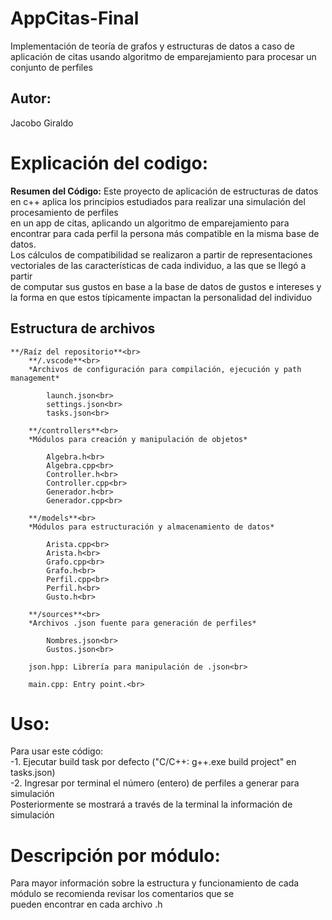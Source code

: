 # AppCitas-Final
 Implementación de teoría de grafos y estructuras de datos a caso de aplicación de citas usando algoritmo de emparejamiento para procesar un conjunto de perfiles

## Autor:
Jacobo Giraldo<br>

# Explicación del codigo:
**Resumen del Código:**
 Este proyecto de aplicación de estructuras de datos en c++ aplica los principios estudiados para realizar una simulación del procesamiento de perfiles<br>
en un app de citas, aplicando un algoritmo de emparejamiento para encontrar para cada perfil la persona más compatible en la misma base de datos.<br>
Los cálculos de compatibilidad se realizaron a partir de representaciones vectoriales de las características de cada individuo, a las que se llegó a partir<br>
de computar sus gustos en base a la base de datos de gustos e intereses y la forma en que estos típicamente impactan la personalidad del individuo<br>

## Estructura de archivos

	**/Raíz del repositorio**<br>
		**/.vscode**<br>
		*Archivos de configuración para compilación, ejecución y path management*

			launch.json<br>
			settings.json<br>
			tasks.json<br>

		**/controllers**<br>
		*Módulos para creación y manipulación de objetos*

			Algebra.h<br>
			Algebra.cpp<br>
			Controller.h<br>
			Controller.cpp<br>
			Generador.h<br>
			Generador.cpp<br>

		**/models**<br>
		*Módulos para estructuración y almacenamiento de datos*

			Arista.cpp<br>
			Arista.h<br>
			Grafo.cpp<br>
			Grafo.h<br>
			Perfil.cpp<br>
			Perfil.h<br>
			Gusto.h<br>

		**/sources**<br>
		*Archivos .json fuente para generación de perfiles*

			Nombres.json<br>
			Gustos.json<br>

		json.hpp: Librería para manipulación de .json<br>

		main.cpp: Entry point.<br>

# Uso:
Para usar este código: <br>
-1. Ejecutar build task por defecto ("C/C++: g++.exe build project" en tasks.json)<br>
-2. Ingresar por terminal el número (entero) de perfiles a generar para simulación<br>
Posteriormente se mostrará a través de la terminal la información de simulación <br>

# Descripción por módulo:
Para mayor información sobre la estructura y funcionamiento de cada módulo se recomienda revisar los comentarios que se<br>
pueden encontrar en cada archivo .h<br>
